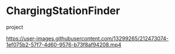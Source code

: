# ChargingStationFinder
project


https://user-images.githubusercontent.com/13299265/212473074-1ef075b2-57f7-4d60-9576-b73f8af94208.mp4

